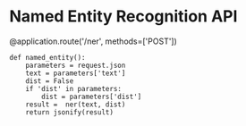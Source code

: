 # Named Entity Recognition API

@application.route('/ner', methods=['POST'])

```
def named_entity():
    parameters = request.json
    text = parameters['text']
    dist = False
    if 'dist' in parameters:
        dist = parameters['dist']
    result =  ner(text, dist)
    return jsonify(result)
```
